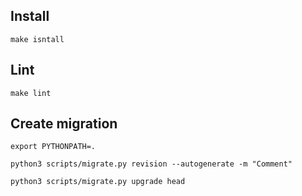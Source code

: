 
## Install
```shell
make isntall
```

## Lint
```shell
make lint
```

## Create migration
```shell
export PYTHONPATH=.

python3 scripts/migrate.py revision --autogenerate -m "Comment"

python3 scripts/migrate.py upgrade head

```